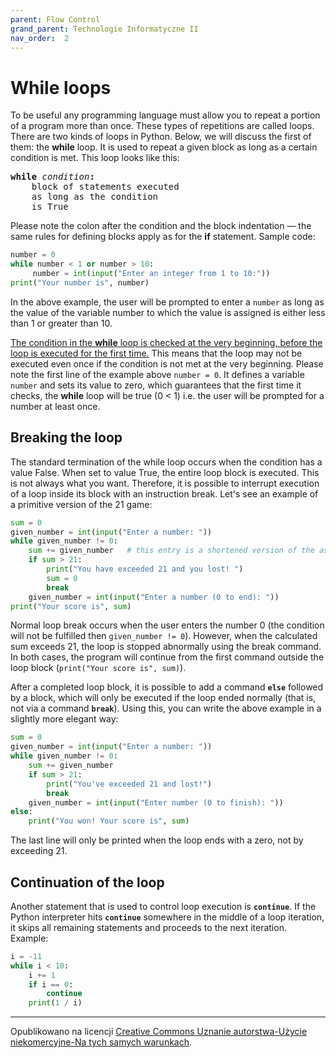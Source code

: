 ```yaml
---
parent: Flow Control
grand_parent: Technologie Informatyczne II
nav_order:  2
---
```


# While loops

To be useful any programming language must allow you to repeat a portion of a program more than once. These types of repetitions are called loops. There are two kinds of loops in Python. Below, we will discuss the first of them: the **while** loop. It is used to repeat a given block as long as a certain condition is met. This loop looks like this:

<pre>
<b>while</b> <i>condition</i><b>:</b>
    block of statements executed
    as long as the condition
    is True
</pre>

Please note the colon after the condition and the block indentation — the same rules for defining blocks apply as for the **if** statement. Sample code:

```python
number = 0
while number < 1 or number > 10:
     number = int(input("Enter an integer from 1 to 10:"))
print("Your number is", number)
```

In the above example, the user will be prompted to enter a `number` as long as the value of the variable number to which the value is assigned is either less than 1 or greater than 10.

<u>The condition in the <b>while</b> loop is checked at the very beginning, before the loop is executed for the first time.</u> This means that the loop may not be executed even once if the condition is not met at the very beginning. Please note the first line of the example above `number = 0`. It defines a variable `number` and sets its value to zero, which guarantees that the first time it checks, the **while** loop will be true (0 < 1) i.e. the user will be prompted for a number at least once.

## Breaking the loop

The standard termination of the while loop occurs when the condition has a value False. When set to value True, the entire loop block is executed. This is not always what you want. Therefore, it is possible to interrupt execution of a loop inside its block with an instruction break. Let's see an example of a primitive version of the 21 game:

```python
sum = 0 
given_number = int(input("Enter a number: ")) 
while given_number != 0:
    sum += given_number   # this entry is a shortened version of the assignment sum + = sum + given_number
    if sum > 21:
        print("You have exceeded 21 and you lost! ")
        sum = 0
        break
    given_number = int(input("Enter a number (0 to end): ")) 
print("Your score is", sum)
```

Normal loop break occurs when the user enters the number 0 (the condition will not be fulfilled then `given_number != 0`). However, when the calculated sum exceeds 21, the loop is stopped abnormally using the break command. In both cases, the program will continue from the first command outside the loop block (`print("Your score is", sum)`).

After a completed loop block, it is possible to add a command **`else`** followed by a block, which will only be executed if the loop ended normally (that is, not via a command **`break`**). Using this, you can write the above example in a slightly more elegant way:

```python
sum = 0
given_number = int(input("Enter a number: "))
while given_number != 0:
    sum += given_number
    if sum > 21:
        print("You've exceeded 21 and lost!")
        break
    given_number = int(input("Enter number (0 to finish): ")) 
else:
    print("You won! Your score is", sum)
```

The last line will only be printed when the loop ends with a zero, not by exceeding 21.

## Continuation of the loop

Another statement that is used to control loop execution is **`continue`**. If the Python interpreter hits **`continue`** somewhere in the middle of a loop iteration, it skips all remaining statements and proceeds to the next iteration. Example:

```python
i = -11
while i < 10:
    i += 1
    if i == 0:
        continue
    print(1 / i)
```

<hr/>

Opublikowano na licencji [Creative Commons Uznanie autorstwa-Użycie niekomercyjne-Na tych samych warunkach](https://creativecommons.org/licenses/by-nc-sa/4.0/deed.pl).
